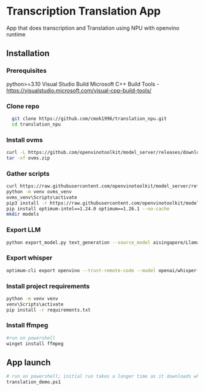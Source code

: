 
# Transcription Translation App

App that does transcription and Translation using NPU with openvino runtime

## Installation

### Prerequisites
python>=3.10
Visual Studio Build Microsoft C++ Build Tools - https://visualstudio.microsoft.com/visual-cpp-build-tools/

### Clone repo
```bash
  git clone https://github.com/cmok1996/translation_npu.git
  cd translation_npu
```

### Install ovms
```bash
curl -L https://github.com/openvinotoolkit/model_server/releases/download/v2025.3/ovms_windows_python_on.zip -o ovms.zip
tar -xf ovms.zip
```

### Gather scripts
```bash
curl https://raw.githubusercontent.com/openvinotoolkit/model_server/refs/heads/releases/2025/3/demos/common/export_models/export_model.py -o export_model.py
python -m venv ovms_venv
ovms_venv\Scripts\activate
pip3 install -r https://raw.githubusercontent.com/openvinotoolkit/model_server/refs/heads/releases/2025/3/demos/common/export_models/requirements.txt
pip install optimum-intel==1.24.0 optimum==1.26.1 --no-cache
mkdir models
```

### Export LLM
```bash
python export_model.py text_generation --source_model aisingapore/Llama-SEA-LION-v3-8B-IT --model_name aisingapore/Llama-SEA-LION-v3-8B-IT-4bit-group-sym-ov --target_device NPU --config_file_path models/config.json --model_repository_path models --overwrite_models --max_prompt_len 1024 --extra_quantization_params "--task text-generation-with-past --sym --ratio 1.0 --group-size 128" --ov_cache_dir ./models/.ov_cache
```

### Export whisper
```bash
optimum-cli export openvino --trust-remote-code --model openai/whisper-medium models/openai/whisper-medium
```

### Install project requirements
```bash
python -m venv venv
venv\Scripts\activate
pip install -r requirements.txt
```

### Install ffmpeg
```bash
#run on powershell
winget install ffmpeg
```
## App launch

```bash
# run on powershell; initial run takes a longer time as it downloads whisper-small from whisper pipeline and kokoro model from huggingface
translation_demo.ps1
```


    

